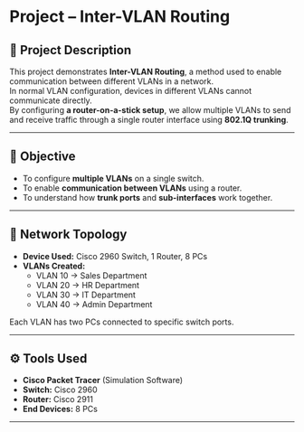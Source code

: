 # Project  – Inter-VLAN Routing

## 📘 Project Description
This project demonstrates **Inter-VLAN Routing**, a method used to enable communication between different VLANs in a network.  
In normal VLAN configuration, devices in different VLANs cannot communicate directly.  
By configuring **a router-on-a-stick setup**, we allow multiple VLANs to send and receive traffic through a single router interface using **802.1Q trunking**.

---

## 🧠 Objective
- To configure **multiple VLANs** on a single switch.
- To enable **communication between VLANs** using a router.
- To understand how **trunk ports** and **sub-interfaces** work together.

---

## 🧩 Network Topology
- **Device Used:** Cisco 2960 Switch, 1 Router, 8 PCs  
- **VLANs Created:**
  - VLAN 10 → Sales Department
  - VLAN 20 → HR Department
  - VLAN 30 → IT Department
  - VLAN 40 → Admin Department

Each VLAN has two PCs connected to specific switch ports.

---

## ⚙️ Tools Used
- **Cisco Packet Tracer** (Simulation Software)  
- **Switch:** Cisco 2960  
- **Router:** Cisco 2911  
- **End Devices:** 8 PCs  

---

